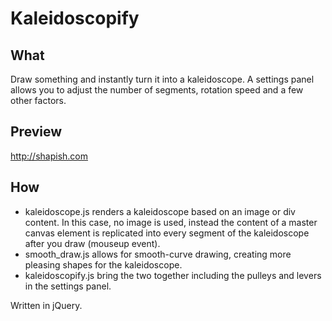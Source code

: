 <!--
  Title: Kaleidoscopify
  Description: Draw something and instantly turn it into a kaleidoscope.
  Author: Moenen Erbuer (shapish)
	Contact: moenen@shapish.com
  -->

# Kaleidoscopify

## What
Draw something and instantly turn it into a kaleidoscope. A settings panel allows you to adjust the number of segments, rotation speed and a few other factors.

## Preview
http://shapish.com

## How
- kaleidoscope.js renders a kaleidoscope based on an image or div content. In this case, no image is used, instead the content of a master canvas element is replicated into every segment of the kaleidoscope after you draw (mouseup event).
- smooth_draw.js allows for smooth-curve drawing, creating more pleasing shapes for the kaleidoscope.
- kaleidoscopify.js bring the two together including the pulleys and levers in the settings panel.

Written in jQuery.
